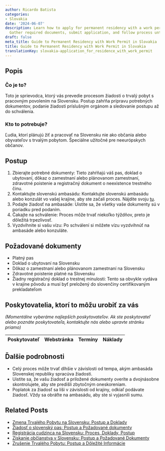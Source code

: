```yaml
---
author: Ricardo Batista
categories:
- Slovakia
date: '2024-06-07'
description: Learn how to apply for permanent residency with a work permit in Slovakia.
  Gather required documents, submit application, and follow process until approval.
draft: false
meta_title: Guide to Permanent Residency with Work Permit in Slovakia
title: Guide to Permanent Residency with Work Permit in Slovakia
translationKey: slovakia-application_for_residence_with_work_permit
---
```



## Popis
### Čo je to?
Toto je sprievodca, ktorý vás prevedie procesom žiadosti o trvalý pobyt s pracovným povolením na Slovensku. Postup zahŕňa prípravu potrebných dokumentov, podanie žiadosti príslušným orgánom a sledovanie postupu až do schválenia.
### Kto to potrebuje?
Ľudia, ktorí plánujú žiť a pracovať na Slovensku nie ako občania alebo obyvateľov s trvalým pobytom. Špeciálne užitočné pre neeurópskych občanov.

## Postup
1. Zbierajte potrebné dokumenty: Tieto zahŕňajú váš pas, doklad o ubytovaní, dôkaz o zamestnaní alebo plánovanom zamestnaní, zdravotné poistenie a registračný dokument o neexistence trestného činu.
2. Kontaktujte slovenskú ambasádu: Kontaktujte slovenskú ambasádu alebo konzulát vo vašej krajine, aby ste začali proces. Nájdite svoju [tu](http://www.mzv.sk/web/en).
3. Podajte žiadosť na ambasáde: Uistite sa, že všetky vaše dokumenty sú v poriadku pred podaním.
4. Čakajte na schválenie: Proces môže trvať niekoľko týždňov, preto je dôležitá trpezlivosť.
5. Vyzdvihnite si vašu vízu: Po schválení si môžete vízu vyzdvihnúť na ambasáde alebo konzuláte.

## Požadované dokumenty
- Platný pas
- Doklad o ubytovaní na Slovensku
- Dôkaz o zamestnaní alebo plánovanom zamestnaní na Slovensku
- Zdravotné poistenie platné na Slovensku
- Žiadny registračný doklad o trestnej minulosti: Tento sa obvykle vydáva v krajine pôvodu a musí byť preložený do slovenčiny certifikovaným prekladateľom

## Poskytovatelia, ktorí to môžu urobiť za vás

_(Momentálne vyberáme najlepších poskytovateľov. Ak ste poskytovateľ alebo poznáte poskytovateľa, kontaktujte nás alebo upravte stránku priamo)_

| Poskytovateľ    |     Webstránka  |     Termíny      |       Náklady    |
| :-------------: | :-------------: |  :-------------: | :-------------: |

## Ďalšie podrobnosti
- Celý proces môže trvať dlhšie v závislosti od tempa, akým ambasáda Slovenskej republiky spracúva žiadosti.
- Uistite sa, že vašu žiadosť a priložené dokumenty overíte a dvojnásobne skontrolujete, aby ste predišli zbytočným oneskoreniam.
- Poplatok za žiadosť sa líši v závislosti od krajiny, odkiaľ podávate žiadosť. Vždy sa obráťte na ambasádu, aby ste si vyjasnili sumu.


## Related Posts

- [Zmena Trvalého Pobytu na Slovensku: Postup a Doklady](https://tramitit.com/sk/guides/slovakia/zmena_trvaleho_pobytu/)
- [Žiadosť o slovenský pas: Postup a Požadované dokumenty](https://tramitit.com/sk/guides/slovakia/vydanie_cestovneho_pasu/)
- [Registrácia cudzinca na Slovensku: Proces, Doklady, Postup](https://tramitit.com/sk/guides/slovakia/registracia_cudzieho_statneho_prislusnika/)
- [Získanie občianstva v Slovensku: Postup a Požadované Dokumenty](https://tramitit.com/sk/guides/slovakia/nadobudnutie_slovenskeho_obcianstva/)
- [Zrušenie Trvalého Pobytu: Postup a Dôležité Informácie](https://tramitit.com/sk/guides/slovakia/zrusenie_trvaleho_pobytu/)